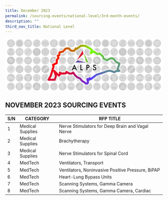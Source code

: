 ```yaml
---
title: December 2023
permalink: /sourcing-events/national-level/3rd-month-events/
description: ""
third_nav_title: National Level
---
```

![](/images/alps_sourcing_events_national_1920x640_clear.png)

## NOVEMBER 2023 SOURCING EVENTS


|S/N|CATEGORY|RFP TITLE|
| -------- | -------- | -------- |
|1|Medical Supplies|Nerve Stimulators for Deep Brain and Vagal Nerve|
|2|Medical Supplies|Brachytherapy|
|3|Medical Supplies|Nerve Stimulators for Spinal Cord|
|4|MedTech|Ventilators, Transport|
|5|MedTech|Ventilators, Noninvasive Positive Pressure, BiPAP|
|6|MedTech|Heart-Lung Bypass Units|
|7|MedTech|Scanning Systems, Gamma Camera|
|8|MedTech|Scanning Systems, Gamma Camera, Cardiac|